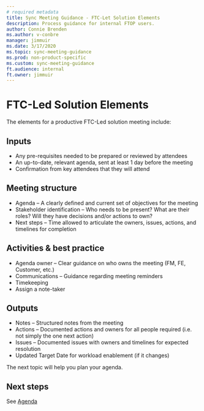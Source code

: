 ```yaml
---
# required metadata
title: Sync Meeting Guidance - FTC-Let Solution Elements
description: Process guidance for internal FTOP users.
author: Connie Brenden
ms.author: v-conbre
manager: jimmuir
ms.date: 3/17/2020
ms.topic: sync-meeting-guidance
ms.prod: non-product-specific
ms.custom: sync-meeting-guidance
ft.audience: internal
ft.owner: jimmuir
---
```

# FTC-Led Solution Elements

The elements for a productive FTC-Led solution meeting include:

## Inputs

- Any pre-requisites needed to be prepared or reviewed by attendees
- An up-to-date, relevant agenda, sent at least 1 day before the meeting
- Confirmation from key attendees that they will attend

## Meeting structure

- Agenda – A clearly defined and current set of objectives for the meeting
- Stakeholder identification – Who needs to be present? What are their roles? Will they have decisions and/or actions to own?
- Next steps – Time allowed to articulate the owners, issues, actions, and timelines for completion

## Activities & best practice

- Agenda owner – Clear guidance on who owns the meeting (FM, FE, Customer, etc.)
- Communications – Guidance regarding meeting reminders
- Timekeeping
- Assign a note-taker

## Outputs

- Notes – Structured notes from the meeting
- Actions – Documented actions and owners for all people required (i.e. not simply the one next action)
- Issues – Documented issues with owners and timelines for expected resolution
- Updated Target Date for workload enablement (if it changes)

The next topic will help you plan your agenda.

## Next steps

See [Agenda](agenda.md)
